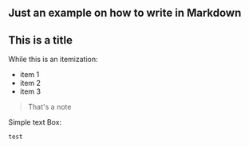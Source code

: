 ## Just an example on how to write in Markdown

## This is a title

While this is an itemization:
  + item 1
  + item 2
  + item 3

> That's a note

Simple text
Box:
```
test
```
